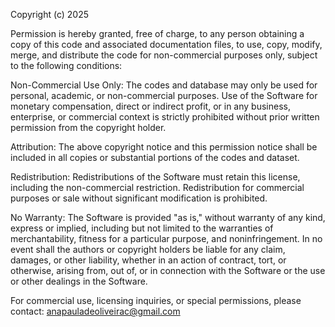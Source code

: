 Copyright (c) 2025 

Permission is hereby granted, free of charge, to any person obtaining a copy of this code and associated documentation files, to use, copy, modify, merge, and distribute the code for non-commercial purposes only, subject to the following conditions:

Non-Commercial Use Only: The codes and database may only be used for personal, academic, or non-commercial purposes. Use of the Software for monetary compensation, direct or indirect profit, or in any business, enterprise, or commercial context is strictly prohibited without prior written permission from the copyright holder.

Attribution: The above copyright notice and this permission notice shall be included in all copies or substantial portions of the codes and dataset.

Redistribution: Redistributions of the Software must retain this license, including the non-commercial restriction. Redistribution for commercial purposes or sale without significant modification is prohibited.

No Warranty: The Software is provided "as is," without warranty of any kind, express or implied, including but not limited to the warranties of merchantability, fitness for a particular purpose, and noninfringement. In no event shall the authors or copyright holders be liable for any claim, damages, or other liability, whether in an action of contract, tort, or otherwise, arising from, out of, or in connection with the Software or the use or other dealings in the Software.

For commercial use, licensing inquiries, or special permissions, please contact: anapauladeoliveirac@gmail.com
